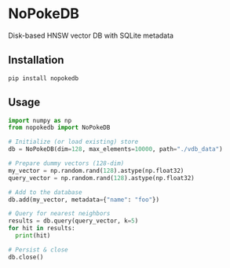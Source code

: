 # **NoPokeDB**

Disk-based HNSW vector DB with SQLite metadata

## Installation

```shell
pip install nopokedb
```

## Usage

```py
import numpy as np
from nopokedb import NoPokeDB

# Initialize (or load existing) store
db = NoPokeDB(dim=128, max_elements=10000, path="./vdb_data")

# Prepare dummy vectors (128-dim)
my_vector = np.random.rand(128).astype(np.float32)
query_vector = np.random.rand(128).astype(np.float32)

# Add to the database
db.add(my_vector, metadata={"name": "foo"})

# Query for nearest neighbors
results = db.query(query_vector, k=5)
for hit in results:
  print(hit)

# Persist & close
db.close()
```

